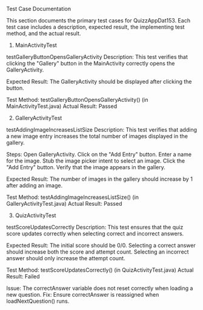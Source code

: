 Test Case Documentation

This section documents the primary test cases for QuizzAppDat153. Each test case includes a description, expected result, the implementing test method, and the actual result.

1. MainActivityTest

testGalleryButtonOpensGalleryActivity
Description:
This test verifies that clicking the "Gallery" button in the MainActivity correctly opens the GalleryActivity.

Expected Result:
The GalleryActivity should be displayed after clicking the button.

Test Method:
testGalleryButtonOpensGalleryActivity() (in MainActivityTest.java)
Actual Result: Passed


2. GalleryActivityTest

testAddingImageIncreasesListSize
Description:
This test verifies that adding a new image entry increases the total number of images displayed in the gallery.

Steps:
Open GalleryActivity.
Click on the "Add Entry" button.
Enter a name for the image.
Stub the image picker intent to select an image.
Click the "Add Entry" button.
Verify that the image appears in the gallery.

Expected Result:
The number of images in the gallery should increase by 1 after adding an image.

Test Method:
testAddingImageIncreasesListSize() (in GalleryActivityTest.java)
Actual Result: Passed

3. QuizActivityTest

testScoreUpdatesCorrectly
Description:
This test ensures that the quiz score updates correctly when selecting correct and incorrect answers.

Expected Result:
The initial score should be 0/0.
Selecting a correct answer should increase both the score and attempt count.
Selecting an incorrect answer should only increase the attempt count.

Test Method:
testScoreUpdatesCorrectly() (in QuizActivityTest.java)
Actual Result: Failed

Issue: The correctAnswer variable does not reset correctly when loading a new question.
Fix: Ensure correctAnswer is reassigned when loadNextQuestion() runs.
